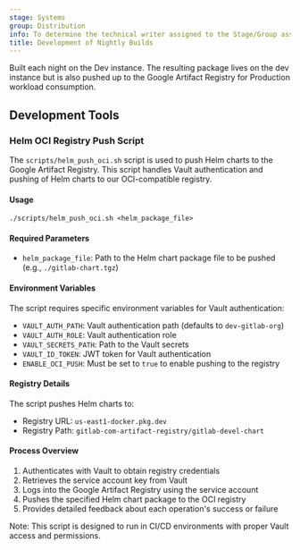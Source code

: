 ```yaml
---
stage: Systems
group: Distribution
info: To determine the technical writer assigned to the Stage/Group associated with this page, see https://handbook.gitlab.com/handbook/product/ux/technical-writing/#assignments
title: Development of Nightly Builds
---
```


Built each night on the Dev instance.
The resulting package lives on the dev instance but is also pushed up to the Google Artifact Registry for Production workload consumption.

## Development Tools

### Helm OCI Registry Push Script

The `scripts/helm_push_oci.sh` script is used to push Helm charts to the Google Artifact Registry. This script handles Vault authentication and pushing of Helm charts to our OCI-compatible registry.

#### Usage

```shell
./scripts/helm_push_oci.sh <helm_package_file>
```

#### Required Parameters

- `helm_package_file`: Path to the Helm chart package file to be pushed (e.g., `./gitlab-chart.tgz`)

#### Environment Variables

The script requires specific environment variables for Vault authentication:

- `VAULT_AUTH_PATH`: Vault authentication path (defaults to `dev-gitlab-org`)
- `VAULT_AUTH_ROLE`: Vault authentication role
- `VAULT_SECRETS_PATH`: Path to the Vault secrets
- `VAULT_ID_TOKEN`: JWT token for Vault authentication
- `ENABLE_OCI_PUSH`: Must be set to `true` to enable pushing to the registry

#### Registry Details

The script pushes Helm charts to:

- Registry URL: `us-east1-docker.pkg.dev`
- Registry Path: `gitlab-com-artifact-registry/gitlab-devel-chart`

#### Process Overview

1. Authenticates with Vault to obtain registry credentials
1. Retrieves the service account key from Vault
1. Logs into the Google Artifact Registry using the service account
1. Pushes the specified Helm chart package to the OCI registry
1. Provides detailed feedback about each operation's success or failure

Note: This script is designed to run in CI/CD environments with proper Vault access and permissions.
